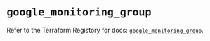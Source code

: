 # `google_monitoring_group`

Refer to the Terraform Registory for docs: [`google_monitoring_group`](https://registry.terraform.io/providers/hashicorp/google-beta/4.77.0/docs/resources/google_monitoring_group).
